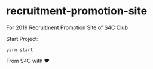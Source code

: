 # recruitment-promotion-site
For 2019 Recruitment Promotion Site of [S4C Club](https://www.facebook.com/S4C.club/) 

Start Project: 
```
yarn start
```

From S4C with ❤️
